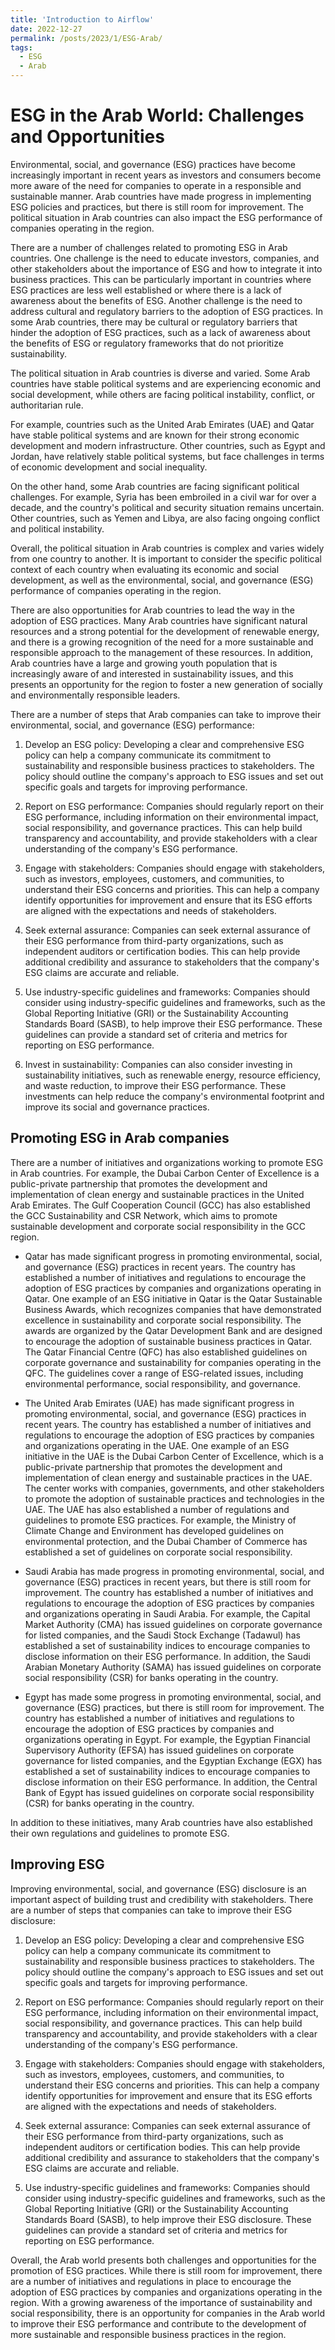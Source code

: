 ```yaml
---
title: 'Introduction to Airflow'
date: 2022-12-27
permalink: /posts/2023/1/ESG-Arab/
tags:
  - ESG
  - Arab
---
```

# ESG in the Arab World: Challenges and Opportunities

Environmental, social, and governance (ESG) practices have become increasingly important in recent years as investors and consumers become more aware of the need for companies to operate in a responsible and sustainable manner. Arab countries have made progress in implementing ESG policies and practices, but there is still room for improvement. The political situation in Arab countries can also impact the ESG performance of companies operating in the region.

There are a number of challenges related to promoting ESG in Arab countries. One challenge is the need to educate investors, companies, and other stakeholders about the importance of ESG and how to integrate it into business practices. This can be particularly important in countries where ESG practices are less well established or where there is a lack of awareness about the benefits of ESG. Another challenge is the need to address cultural and regulatory barriers to the adoption of ESG practices. In some Arab countries, there may be cultural or regulatory barriers that hinder the adoption of ESG practices, such as a lack of awareness about the benefits of ESG or regulatory frameworks that do not prioritize sustainability.


The political situation in Arab countries is diverse and varied. Some Arab countries have stable political systems and are experiencing economic and social development, while others are facing political instability, conflict, or authoritarian rule.

For example, countries such as the United Arab Emirates (UAE) and Qatar have stable political systems and are known for their strong economic development and modern infrastructure. Other countries, such as Egypt and Jordan, have relatively stable political systems, but face challenges in terms of economic development and social inequality.

On the other hand, some Arab countries are facing significant political challenges. For example, Syria has been embroiled in a civil war for over a decade, and the country's political and security situation remains uncertain. Other countries, such as Yemen and Libya, are also facing ongoing conflict and political instability.

Overall, the political situation in Arab countries is complex and varies widely from one country to another. It is important to consider the specific political context of each country when evaluating its economic and social development, as well as the environmental, social, and governance (ESG) performance of companies operating in the region.

There are also opportunities for Arab countries to lead the way in the adoption of ESG practices. Many Arab countries have significant natural resources and a strong potential for the development of renewable energy, and there is a growing recognition of the need for a more sustainable and responsible approach to the management of these resources. In addition, Arab countries have a large and growing youth population that is increasingly aware of and interested in sustainability issues, and this presents an opportunity for the region to foster a new generation of socially and environmentally responsible leaders.

There are a number of steps that Arab companies can take to improve their environmental, social, and governance (ESG) performance:

1. Develop an ESG policy: Developing a clear and comprehensive ESG policy can help a company communicate its commitment to sustainability and responsible business practices to stakeholders. The policy should outline the company's approach to ESG issues and set out specific goals and targets for improving performance.

2. Report on ESG performance: Companies should regularly report on their ESG performance, including information on their environmental impact, social responsibility, and governance practices. This can help build transparency and accountability, and provide stakeholders with a clear understanding of the company's ESG performance.

3. Engage with stakeholders: Companies should engage with stakeholders, such as investors, employees, customers, and communities, to understand their ESG concerns and priorities. This can help a company identify opportunities for improvement and ensure that its ESG efforts are aligned with the expectations and needs of stakeholders.

4. Seek external assurance: Companies can seek external assurance of their ESG performance from third-party organizations, such as independent auditors or certification bodies. This can help provide additional credibility and assurance to stakeholders that the company's ESG claims are accurate and reliable.

5. Use industry-specific guidelines and frameworks: Companies should consider using industry-specific guidelines and frameworks, such as the Global Reporting Initiative (GRI) or the Sustainability Accounting Standards Board (SASB), to help improve their ESG performance. These guidelines can provide a standard set of criteria and metrics for reporting on ESG performance.

6. Invest in sustainability: Companies can also consider investing in sustainability initiatives, such as renewable energy, resource efficiency, and waste reduction, to improve their ESG performance. These investments can help reduce the company's environmental footprint and improve its social and governance practices.

## Promoting ESG in Arab companies
There are a number of initiatives and organizations working to promote ESG in Arab countries. For example, the Dubai Carbon Center of Excellence is a public-private partnership that promotes the development and implementation of clean energy and sustainable practices in the United Arab Emirates. The Gulf Cooperation Council (GCC) has also established the GCC Sustainability and CSR Network, which aims to promote sustainable development and corporate social responsibility in the GCC region.

* Qatar has made significant progress in promoting environmental, social, and governance (ESG) practices in recent years. The country has established a number of initiatives and regulations to encourage the adoption of ESG practices by companies and organizations operating in Qatar. One example of an ESG initiative in Qatar is the Qatar Sustainable Business Awards, which recognizes companies that have demonstrated excellence in sustainability and corporate social responsibility. The awards are organized by the Qatar Development Bank and are designed to encourage the adoption of sustainable business practices in Qatar. The Qatar Financial Centre (QFC) has also established guidelines on corporate governance and sustainability for companies operating in the QFC. The guidelines cover a range of ESG-related issues, including environmental performance, social responsibility, and governance.

* The United Arab Emirates (UAE) has made significant progress in promoting environmental, social, and governance (ESG) practices in recent years. The country has established a number of initiatives and regulations to encourage the adoption of ESG practices by companies and organizations operating in the UAE. One example of an ESG initiative in the UAE is the Dubai Carbon Center of Excellence, which is a public-private partnership that promotes the development and implementation of clean energy and sustainable practices in the UAE. The center works with companies, governments, and other stakeholders to promote the adoption of sustainable practices and technologies in the UAE. The UAE has also established a number of regulations and guidelines to promote ESG practices. For example, the Ministry of Climate Change and Environment has developed guidelines on environmental protection, and the Dubai Chamber of Commerce has established a set of guidelines on corporate social responsibility.
* Saudi Arabia has made progress in promoting environmental, social, and governance (ESG) practices in recent years, but there is still room for improvement. The country has established a number of initiatives and regulations to encourage the adoption of ESG practices by companies and organizations operating in Saudi Arabia. For example, the Capital Market Authority (CMA) has issued guidelines on corporate governance for listed companies, and the Saudi Stock Exchange (Tadawul) has established a set of sustainability indices to encourage companies to disclose information on their ESG performance. In addition, the Saudi Arabian Monetary Authority (SAMA) has issued guidelines on corporate social responsibility (CSR) for banks operating in the country.

* Egypt has made some progress in promoting environmental, social, and governance (ESG) practices, but there is still room for improvement. The country has established a number of initiatives and regulations to encourage the adoption of ESG practices by companies and organizations operating in Egypt. For example, the Egyptian Financial Supervisory Authority (EFSA) has issued guidelines on corporate governance for listed companies, and the Egyptian Exchange (EGX) has established a set of sustainability indices to encourage companies to disclose information on their ESG performance. In addition, the Central Bank of Egypt has issued guidelines on corporate social responsibility (CSR) for banks operating in the country.


In addition to these initiatives, many Arab countries have also established their own regulations and guidelines to promote ESG. 

## Improving ESG
Improving environmental, social, and governance (ESG) disclosure is an important aspect of building trust and credibility with stakeholders. There are a number of steps that companies can take to improve their ESG disclosure:

1. Develop an ESG policy: Developing a clear and comprehensive ESG policy can help a company communicate its commitment to sustainability and responsible business practices to stakeholders. The policy should outline the company's approach to ESG issues and set out specific goals and targets for improving performance.

2. Report on ESG performance: Companies should regularly report on their ESG performance, including information on their environmental impact, social responsibility, and governance practices. This can help build transparency and accountability, and provide stakeholders with a clear understanding of the company's ESG performance.

3. Engage with stakeholders: Companies should engage with stakeholders, such as investors, employees, customers, and communities, to understand their ESG concerns and priorities. This can help a company identify opportunities for improvement and ensure that its ESG efforts are aligned with the expectations and needs of stakeholders.

4. Seek external assurance: Companies can seek external assurance of their ESG performance from third-party organizations, such as independent auditors or certification bodies. This can help provide additional credibility and assurance to stakeholders that the company's ESG claims are accurate and reliable.

5. Use industry-specific guidelines and frameworks: Companies should consider using industry-specific guidelines and frameworks, such as the Global Reporting Initiative (GRI) or the Sustainability Accounting Standards Board (SASB), to help improve their ESG disclosure. These guidelines can provide a standard set of criteria and metrics for reporting on ESG performance.


Overall, the Arab world presents both challenges and opportunities for the promotion of ESG practices. While there is still room for improvement, there are a number of initiatives and regulations in place to encourage the adoption of ESG practices by companies and organizations operating in the region. With a growing awareness of the importance of sustainability and social responsibility, there is an opportunity for companies in the Arab world to improve their ESG performance and contribute to the development of more sustainable and responsible business practices in the region.